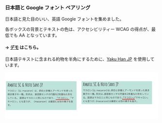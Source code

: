 ### 日本語と Google フォント ペアリング

日本語と見た目のいい、英語 Google フォントを集めました。

各ボックスの背景とテキストの色は、アクセシビリティー WCAG の得点が、最低でも AA となっています。

#### → [デモ](https://tebenachi.github.io/Google-fonts-Japanese-Pairings/) はこちら。

日本語テキストに含まれる約物を半角にするために、[Yaku Han JP](https://github.com/qrac/yakuhanjp) を使用しています。

![Yaku Han JP を使った見本](https://raw.githubusercontent.com/TeBenachi/Google-fonts-Japanese-Pairings/master/assets/img/Yakuhan.jpg)
